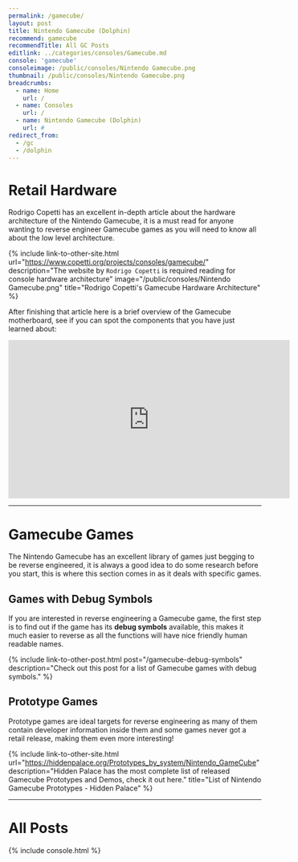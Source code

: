 ```yaml
---
permalink: /gamecube/
layout: post
title: Nintendo Gamecube (Dolphin)
recommend: gamecube
recommendTitle: All GC Posts
editlink: ../categories/consoles/Gamecube.md
console: 'gamecube'
consoleimage: /public/consoles/Nintendo Gamecube.png
thumbnail: /public/consoles/Nintendo Gamecube.png
breadcrumbs:
  - name: Home
    url: /
  - name: Consoles
    url: /
  - name: Nintendo Gamecube (Dolphin)
    url: #
redirect_from:
  - /gc
  - /dolphin
---
```


# Retail Hardware
Rodrigo Copetti has an excellent in-depth article about the hardware architecture of the Nintendo Gamecube, it is a must read for anyone wanting to reverse engineer Gamecube games as you will need to know all about the low level architecture.

{% include link-to-other-site.html url="https://www.copetti.org/projects/consoles/gamecube/" description="The website by `Rodrigo Copetti` is required reading for console hardware architecture" image="/public/consoles/Nintendo Gamecube.png" title="Rodrigo Copetti's Gamecube Hardware Architecture"  %}

After finishing that article here is a brief overview of the Gamecube motherboard, see if you can spot the components that you have just learned about:
<iframe width="560" height="315" src="https://www.youtube.com/embed/x5K6RgIfBcw" frameborder="0" allow="accelerometer; encrypted-media; gyroscope; picture-in-picture" allowfullscreen></iframe>

---
# Gamecube Games
The Nintendo Gamecube has an excellent library of games just begging to be reverse engineered, it is always a good idea to do some research before you start, this is where this section comes in as it deals with specific games.

## Games with Debug Symbols
If you are interested in reverse engineering a Gamecube game, the first step is to find out if the game has its **debug symbols** available, this makes it much easier to reverse as all the functions will have nice friendly human readable names.

{% include link-to-other-post.html post="/gamecube-debug-symbols" description="Check out this post for a list of Gamecube games with debug symbols." %}

## Prototype Games
Prototype games are ideal targets for reverse engineering as many of them contain developer information inside them and some games never got a retail release, making them even more interesting!

{% include link-to-other-site.html url="https://hiddenpalace.org/Prototypes_by_system/Nintendo_GameCube" description="Hidden Palace has the most complete list of released Gamecube Prototypes and Demos, check it out here." title="List of Nintendo Gamecube Prototypes - Hidden Palace"  %}




---
# All Posts
<div>

{% include console.html %}
</div>
